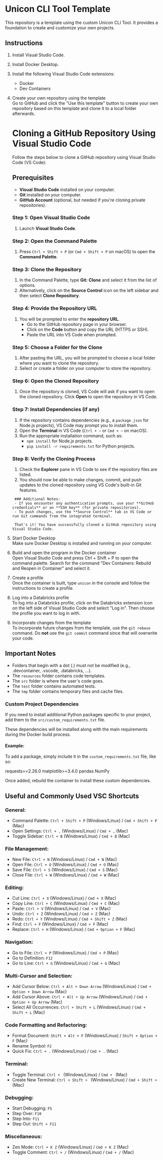 # Unicon CLI Tool Template

This repository is a template using the custom Unicon CLI Tool. It provides a foundation to create and customize your own projects.

## Instructions

1. Install Visual Studio Code.

2. Install Docker Desktop.

3. Install the following Visual Studio Code extensions:
    - Docker
    - Dev Containers

4. Create your own repository using the template  
   Go to GitHub and click the "Use this template" button to create your own repository based on this template and clone it to a local folder afterwards.

      # Cloning a GitHub Repository Using Visual Studio Code

      Follow the steps below to clone a GitHub repository using Visual Studio Code (VS Code):

      ## Prerequisites
      - **Visual Studio Code** installed on your computer.
      - **Git** installed on your computer.
      - **GitHub Account** (optional, but needed if you're cloning private repositories).

      ### Step 1: Open Visual Studio Code
      1. Launch **Visual Studio Code**.

      ### Step 2: Open the Command Palette
      1. Press `Ctrl + Shift + P` (or `Cmd + Shift + P` on macOS) to open the **Command Palette**.

      ### Step 3: Clone the Repository
      1. In the Command Palette, type **Git: Clone** and select it from the list of options.
      2. Alternatively, click on the **Source Control** icon on the left sidebar and then select **Clone Repository**.

      ### Step 4: Provide the Repository URL
      1. You will be prompted to enter the **repository URL**.
         - Go to the GitHub repository page in your browser.
         - Click on the **Code** button and copy the URL (HTTPS or SSH).
         - Paste the URL into VS Code when prompted.

      ### Step 5: Choose a Folder for the Clone
      1. After pasting the URL, you will be prompted to choose a local folder where you want to clone the repository.
      2. Select or create a folder on your computer to store the repository.

      ### Step 6: Open the Cloned Repository
      1. Once the repository is cloned, VS Code will ask if you want to open the cloned repository. Click **Open** to open the repository in VS Code.

      ### Step 7: Install Dependencies (if any)
      1. If the repository contains dependencies (e.g., a `package.json` for Node.js projects), VS Code may prompt you to install them.
      2. Open the **Terminal** in VS Code (`Ctrl + ~` or `Cmd + ~` on macOS).
      3. Run the appropriate installation command, such as:
         - `npm install` for Node.js projects.
         - `pip install -r requirements.txt` for Python projects.

      ### Step 8: Verify the Cloning Process
      1. Check the **Explorer** pane in VS Code to see if the repository files are listed.
      2. You should now be able to make changes, commit, and push updates to the cloned repository using VS Code's built-in Git features.



        ### Additional Notes:
        - If you encounter any authentication prompts, use your **GitHub credentials** or an **SSH key** (for private repositories).
        - To push changes, use the **Source Control** tab in VS Code or run Git commands from the integrated terminal.

        That's it! You have successfully cloned a GitHub repository using Visual Studio Code.


5. Start Docker Desktop  
   Make sure Docker Desktop is installed and running on your computer.

6. Build and open the program in the Docker container  
   Open Visual Studio Code and press Ctrl + Shift + P to open the command palette. Search for the command "Dev Containers: Rebuild and Reopen in Container" and select it.

7. Create a profile  
   Once the container is built, type `unicon` in the console and follow the instructions to create a profile.

8. Log into a Databricks profile  
   To log into a Databricks profile, click on the Databricks extension icon on the left side of Visual Studio Code and select "Log in". Then choose the profile you want to log in with.

9. Incorporate changes from the template  
   To incorporate future changes from the template, use the `git rebase` command. Do **not** use the `git commit` command since that will overwrite your code.

## Important Notes

- Folders that begin with a dot (.) must not be modified (e.g., .devcontainer, .vscode, .databricks, ...).
- The `resources` folder contains code templates.
- The `src` folder is where the user's code goes.
- The `test` folder contains automated tests.
- The `tmp` folder contains temporary files and cache files.

### Custom Project Dependencies

If you need to install additional Python packages specific to your project, add them to the `src/custom_requirements.txt` file. 

These dependencies will be installed along with the main requirements during the Docker build process. 

#### Example:
To add a package, simply include it in the `custom_requirements.txt` file, like so:

requests==2.26.0 
matplotlib>=3.4.0
pandas
NumPy

Once added, rebuild the container to install these custom dependencies.


## Useful and Commonly Used VSC Shortcuts

### General:
- Command Palette: `Ctrl + Shift + P` (Windows/Linux) / `Cmd + Shift + P` (Mac)
- Open Settings: `Ctrl + ,` (Windows/Linux) / `Cmd + ,` (Mac)
- Toggle Sidebar: `Ctrl + B` (Windows/Linux) / `Cmd + B` (Mac)

### File Management:
- New File: `Ctrl + N` (Windows/Linux) / `Cmd + N` (Mac)
- Open File: `Ctrl + O` (Windows/Linux) / `Cmd + O` (Mac)
- Save File: `Ctrl + S` (Windows/Linux) / `Cmd + S` (Mac)
- Close File: `Ctrl + W` (Windows/Linux) / `Cmd + W` (Mac)

### Editing:
- Cut Line: `Ctrl + X` (Windows/Linux) / `Cmd + X` (Mac)
- Copy Line: `Ctrl + C` (Windows/Linux) / `Cmd + C` (Mac)
- Paste: `Ctrl + V` (Windows/Linux) / `Cmd + V` (Mac)
- Undo: `Ctrl + Z` (Windows/Linux) / `Cmd + Z` (Mac)
- Redo: `Ctrl + Y` (Windows/Linux) / `Cmd + Shift + Z` (Mac)
- Find: `Ctrl + F` (Windows/Linux) / `Cmd + F` (Mac)
- Replace: `Ctrl + H` (Windows/Linux) / `Cmd + Option + F` (Mac)

### Navigation:
- Go to File: `Ctrl + P` (Windows/Linux) / `Cmd + P` (Mac)
- Go to Definition: `F12`
- Go to Line: `Ctrl + G` (Windows/Linux) / `Cmd + G` (Mac)

### Multi-Cursor and Selection:
- Add Cursor Below: `Ctrl + Alt + Down Arrow` (Windows/Linux) / `Cmd + Option + Down Arrow` (Mac)
- Add Cursor Above: `Ctrl + Alt + Up Arrow` (Windows/Linux) / `Cmd + Option + Up Arrow` (Mac)
- Select All Occurrences: `Ctrl + Shift + L` (Windows/Linux) / `Cmd + Shift + L` (Mac)

### Code Formatting and Refactoring:
- Format Document: `Shift + Alt + F` (Windows/Linux) / `Shift + Option + F` (Mac)
- Rename Symbol: `F2`
- Quick Fix: `Ctrl + .` (Windows/Linux) / `Cmd + .` (Mac)

### Terminal:
- Toggle Terminal: `Ctrl + ` (Windows/Linux) / `Cmd + ` (Mac)
- Create New Terminal: `Ctrl + Shift + ` (Windows/Linux) / `Cmd + Shift + ` (Mac)

### Debugging:
- Start Debugging: `F5`
- Step Over: `F10`
- Step Into: `F11`
- Step Out: `Shift + F11`

### Miscellaneous:
- Zen Mode: `Ctrl + K Z` (Windows/Linux) / `Cmd + K Z` (Mac)
- Toggle Comment: `Ctrl + /` (Windows/Linux) / `Cmd + /` (Mac)

